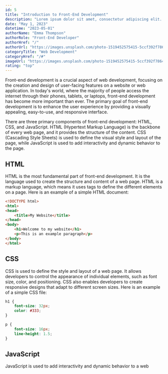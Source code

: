 ```yaml
---
id: 5
title: "Introduction to Front-End Development"
description: "Lorem ipsum dolor sit amet, consectetur adipiscing elit. Mauris euismod eros augue, vel mollis quam fringilla in. Vivamus eleifend est a odio bibendum, sit amet sollicitudin velit suscipit. Sed in tellus quis mi pellentesque suscipit."
date: "May 1, 2023"
datetime: "2023-05-01"
authorName: "Emma Thompson"
authorRole: "Front-End Developer"
authorHref: "/"
authorUrl: "https://images.unsplash.com/photo-1519452575415-5ccf392f7864?ixlib=rb-4.0.3&ixid=MnwxMjA3fDB8MHxzZWFyY2h8MTB8fGZyb250JTIwZW5kJTIwZGV2ZWxvcGVyfGVufDB8fDB8fA%3D%3D&auto=format&fit=crop&w=500&q=60"
categoryTitle: "Web Development"
categoryHref: "/#"
imageUrl: "https://images.unsplash.com/photo-1519452575415-5ccf392f7864?ixlib=rb-4.0.3&ixid=MnwxMjA3fDB8MHxzZWFyY2h8MTB8fGZyb250JTIwZW5kJTIwZGV2ZWxvcGVyfGVufDB8fDB8fA%3D%3D&auto=format&fit=crop&w=500&q=60"
rating: "top"
---
```


Front-end development is a crucial aspect of web development, focusing on the creation and design of user-facing features on a website or web application. In today's world, where the majority of people access the internet through their phones, tablets, or laptops, front-end development has become more important than ever. The primary goal of front-end development is to enhance the user experience by providing a visually appealing, easy-to-use, and responsive interface.

There are three primary components of front-end development: HTML, CSS, and JavaScript. HTML (Hypertext Markup Language) is the backbone of every web page, and it provides the structure of the content. CSS (Cascading Style Sheets) is used to define the visual style and layout of the page, while JavaScript is used to add interactivity and dynamic behavior to the page.

## HTML

HTML is the most fundamental part of front-end development. It is the language used to create the structure and content of a web page. HTML is a markup language, which means it uses tags to define the different elements on a page. Here is an example of a simple HTML document:

```html
<!DOCTYPE html>
<html>
<head>
	<title>My Website</title>
</head>
<body>
	<h1>Welcome to my website</h1>
	<p>This is an example paragraph</p>
</body>
</html>
```

## CSS

CSS is used to define the style and layout of a web page. It allows developers to control the appearance of individual elements, such as font size, color, and positioning. CSS also enables developers to create responsive designs that adapt to different screen sizes. Here is an example of a simple CSS file:

```css
h1 {
	font-size: 32px;
	color: #333;
}

p {
	font-size: 16px;
	line-height: 1.5;
}
```

## JavaScript

JavaScript is used to add interactivity and dynamic behavior to a web
